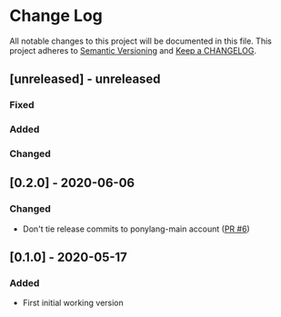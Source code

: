 # Change Log

All notable changes to this project will be documented in this file. This project adheres to [Semantic Versioning](http://semver.org/) and [Keep a CHANGELOG](http://keepachangelog.com/).

## [unreleased] - unreleased

### Fixed


### Added


### Changed


## [0.2.0] - 2020-06-06

### Changed

- Don't tie release commits to ponylang-main account ([PR #6](https://github.com/ponylang/release-bot-action/pull/6))

## [0.1.0] - 2020-05-17

### Added

- First initial working version

